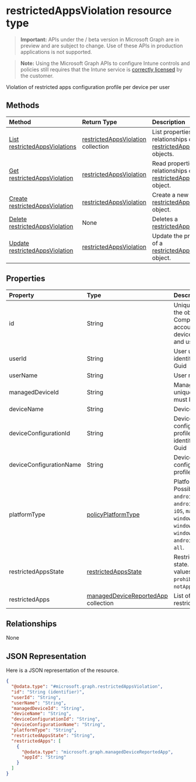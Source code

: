 ﻿# restrictedAppsViolation resource type

> **Important:** APIs under the / beta version in Microsoft Graph are in preview and are subject to change. Use of these APIs in production applications is not supported.

> **Note:** Using the Microsoft Graph APIs to configure Intune controls and policies still requires that the Intune service is [correctly licensed](https://go.microsoft.com/fwlink/?linkid=839381) by the customer.

Violation of restricted apps configuration profile per device per user
## Methods
|Method|Return Type|Description|
|:---|:---|:---|
|[List restrictedAppsViolations](../api/intune_deviceconfig_restrictedappsviolation_list.md)|[restrictedAppsViolation](../resources/intune_deviceconfig_restrictedappsviolation.md) collection|List properties and relationships of the [restrictedAppsViolation](../resources/intune_deviceconfig_restrictedappsviolation.md) objects.|
|[Get restrictedAppsViolation](../api/intune_deviceconfig_restrictedappsviolation_get.md)|[restrictedAppsViolation](../resources/intune_deviceconfig_restrictedappsviolation.md)|Read properties and relationships of the [restrictedAppsViolation](../resources/intune_deviceconfig_restrictedappsviolation.md) object.|
|[Create restrictedAppsViolation](../api/intune_deviceconfig_restrictedappsviolation_create.md)|[restrictedAppsViolation](../resources/intune_deviceconfig_restrictedappsviolation.md)|Create a new [restrictedAppsViolation](../resources/intune_deviceconfig_restrictedappsviolation.md) object.|
|[Delete restrictedAppsViolation](../api/intune_deviceconfig_restrictedappsviolation_delete.md)|None|Deletes a [restrictedAppsViolation](../resources/intune_deviceconfig_restrictedappsviolation.md).|
|[Update restrictedAppsViolation](../api/intune_deviceconfig_restrictedappsviolation_update.md)|[restrictedAppsViolation](../resources/intune_deviceconfig_restrictedappsviolation.md)|Update the properties of a [restrictedAppsViolation](../resources/intune_deviceconfig_restrictedappsviolation.md) object.|

## Properties
|Property|Type|Description|
|:---|:---|:---|
|id|String|Unique identifier for the object. Composed from accountId, deviceId, policyId and userId|
|userId|String|User unique identifier, must be Guid|
|userName|String|User name|
|managedDeviceId|String|Managed device unique identifier, must be Guid|
|deviceName|String|Device name|
|deviceConfigurationId|String|Device configuration profile unique identifier, must be Guid|
|deviceConfigurationName|String|Device configuration profile name|
|platformType|[policyPlatformType](../resources/intune_deviceconfig_policyplatformtype.md)|Platform type. Possible values are: `android`, `androidForWork`, `iOS`, `macOS`, `windowsPhone81`, `windows81AndLater`, `windows10AndLater`, `androidWorkProfile`, `all`.|
|restrictedAppsState|[restrictedAppsState](../resources/intune_deviceconfig_restrictedappsstate.md)|Restricted apps state. Possible values are: `prohibitedApps`, `notApprovedApps`.|
|restrictedApps|[managedDeviceReportedApp](../resources/intune_deviceconfig_manageddevicereportedapp.md) collection|List of violated restricted apps|

## Relationships
None
## JSON Representation
Here is a JSON representation of the resource.
<!-- {
  "blockType": "resource",
  "keyProperty": "id",
  "@odata.type": "microsoft.graph.restrictedAppsViolation"
}
-->
``` json
{
  "@odata.type": "#microsoft.graph.restrictedAppsViolation",
  "id": "String (identifier)",
  "userId": "String",
  "userName": "String",
  "managedDeviceId": "String",
  "deviceName": "String",
  "deviceConfigurationId": "String",
  "deviceConfigurationName": "String",
  "platformType": "String",
  "restrictedAppsState": "String",
  "restrictedApps": [
    {
      "@odata.type": "microsoft.graph.managedDeviceReportedApp",
      "appId": "String"
    }
  ]
}
```






